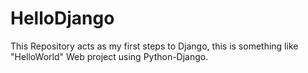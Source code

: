 # HelloDjango
This Repository acts as my first steps to Django, this is something like "HelloWorld" Web project using Python-Django.
